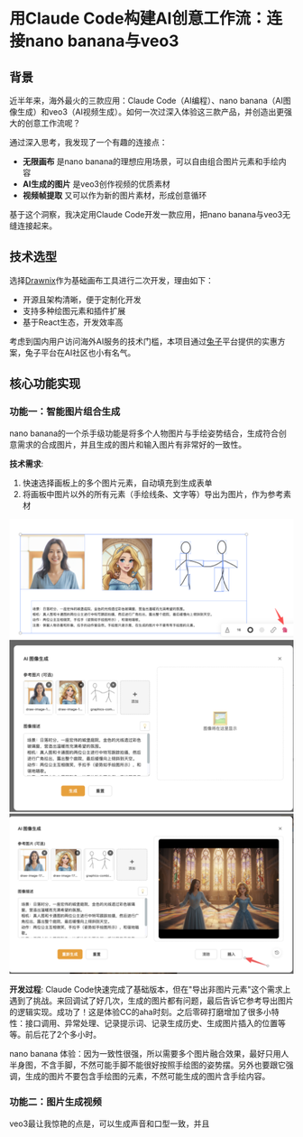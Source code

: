 # 用Claude Code构建AI创意工作流：连接nano banana与veo3

## 背景

近半年来，海外最火的三款应用：Claude Code（AI编程）、nano banana（AI图像生成）和veo3（AI视频生成）。如何一次过深入体验这三款产品，并创造出更强大的创意工作流呢？

通过深入思考，我发现了一个有趣的连接点：
- **无限画布** 是nano banana的理想应用场景，可以自由组合图片元素和手绘内容
- **AI生成的图片** 是veo3创作视频的优质素材 
- **视频帧提取** 又可以作为新的图片素材，形成创意循环

基于这个洞察，我决定用Claude Code开发一款应用，把nano banana与veo3无缝连接起来。

## 技术选型

选择[Drawnix](https://github.com/plait-board/drawnix)作为基础画布工具进行二次开发，理由如下：
- 开源且架构清晰，便于定制化开发
- 支持多种绘图元素和插件扩展
- 基于React生态，开发效率高

考虑到国内用户访问海外AI服务的技术门槛，本项目通过[兔子](https://tu-zi.com/)平台提供的实惠方案，兔子平台在AI社区也小有名气。

## 核心功能实现

### 功能一：智能图片组合生成
nano banana的一个杀手级功能是将多个人物图片与手绘姿势结合，生成符合创意需求的合成图片，并且生成的图片和输入图片有非常好的一致性。

**技术需求**:
1. 快速选择画板上的多个图片元素，自动填充到生成表单
2. 将画板中图片以外的所有元素（手绘线条、文字等）导出为图片，作为参考素材

![选择元素](images/选择元素.png)
![自动填入表单](images/表单.png)
![生成](images/生成.png)

**开发过程**:
Claude Code快速完成了基础版本，但在"导出非图片元素"这个需求上遇到了挑战。来回调试了好几次，生成的图片都有问题，最后告诉它参考导出图片的逻辑实现。成功了！这是体验CC的aha时刻。之后零碎打磨增加了很多小特性：接口调用、异常处理、记录提示词、记录生成历史、生成图片插入的位置等等。前后花了2个多小时。

nano banana 体验：因为一致性很强，所以需要多个图片融合效果，最好只用人半身图，不含手脚，不然可能手脚不能很好按照手绘图的姿势摆。另外也要跟它强调，生成的图片不要包含手绘图的元素，不然可能生成的图片含手绘内容。

### 功能二：图片生成视频
veo3最让我惊艳的点是，可以生成声音和口型一致，并且

